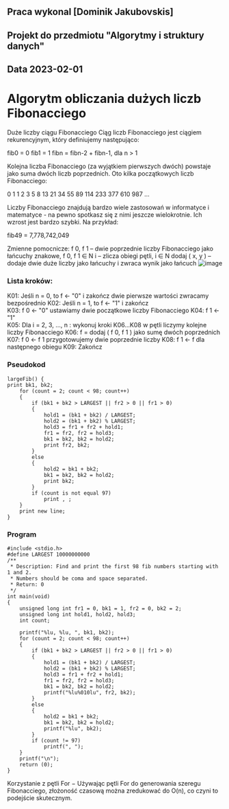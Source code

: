 ## Praca wykonal [Dominik Jakubovskis]

## Projekt do przedmiotu "Algorytmy i struktury danych"

## Data 2023-02-01

# Algorytm obliczania dużych liczb Fibonacciego

Duże liczby ciągu Fibonacciego
Ciąg liczb Fibonacciego jest ciągiem rekurencyjnym, który definiujemy następująco:

fib0  = 0
fib1  = 1
fibn  = fibn-2 + fibn-1, dla n  > 1

Kolejna liczba Fibonacciego (za wyjątkiem pierwszych dwóch) powstaje jako suma dwóch liczb poprzednich. Oto kilka początkowych liczb Fibonacciego:

0 1 1 2 3 5 8 13 21 34 55 89 114 233 377 610 987 ... 

Liczby Fibonacciego znajdują bardzo wiele zastosowań w informatyce i matematyce - na pewno spotkasz się z nimi jeszcze wielokrotnie. Ich wzrost jest bardzo szybki. Na przykład:

fib49  = 7,778,742,049

Zmienne pomocnicze:
f 0, f 1	 –	dwie poprzednie liczby Fibonacciego jako łańcuchy znakowe, f 0, f 1  ∈ N
i	 –	zlicza obiegi pętli, i  ∈ N
dodaj ( x, y )	 – 	dodaje dwie duże liczby jako łańcuchy i zwraca wynik jako łańcuch
![image](https://user-images.githubusercontent.com/47005404/216173018-b26d6b4f-57ab-4cff-941b-a87e8aac1b73.png)


### Lista kroków:
K01:	Jeśli n  = 0,
to f  ← "0" i zakończ	dwie pierwsze wartości zwracamy bezpośrednio
K02:	Jeśli n  = 1,
to f  ← "1" i zakończ	 
K03:	f 0 ← "0"	ustawiamy dwie początkowe liczby Fibonacciego
K04:	f 1 ← "1"	 
K05:	Dla i  = 2, 3, ..., n :
wykonuj kroki K06...K08	w pętli liczymy kolejne liczby Fibonacciego
K06:	    f  = dodaj ( f 0, f 1 )	jako sumę dwóch poprzednich
K07:	    f 0 ← f 1	przygotowujemy dwie poprzednie liczby
K08:	    f 1 ← f	dla następnego obiegu
K09:	Zakończ	 

### Pseudokod
```
largeFib() {
print bk1, bk2;
	for (count = 2; count < 98; count++)
	{
		if (bk1 + bk2 > LARGEST || fr2 > 0 || fr1 > 0)
		{
			hold1 = (bk1 + bk2) / LARGEST;
			hold2 = (bk1 + bk2) % LARGEST;
			hold3 = fr1 + fr2 + hold1;
			fr1 = fr2, fr2 = hold3;
			bk1 = bk2, bk2 = hold2;
			print fr2, bk2;
		}
		else
		{
			hold2 = bk1 + bk2;
			bk1 = bk2, bk2 = hold2;
			print bk2;
		}
		if (count is not equal 97)
			print , ;
	}
	print new line;
}
```


### Program
```
#include <stdio.h>
#define LARGEST 10000000000
/**
 * Description: Find and print the first 98 fib numbers starting with 1 and 2.
 * Numbers should be coma and space separated.
 * Return: 0
 */
int main(void)
{
	unsigned long int fr1 = 0, bk1 = 1, fr2 = 0, bk2 = 2;
	unsigned long int hold1, hold2, hold3;
	int count;

	printf("%lu, %lu, ", bk1, bk2);
	for (count = 2; count < 98; count++)
	{
		if (bk1 + bk2 > LARGEST || fr2 > 0 || fr1 > 0)
		{
			hold1 = (bk1 + bk2) / LARGEST;
			hold2 = (bk1 + bk2) % LARGEST;
			hold3 = fr1 + fr2 + hold1;
			fr1 = fr2, fr2 = hold3;
			bk1 = bk2, bk2 = hold2;
			printf("%lu%010lu", fr2, bk2);
		}
		else
		{
			hold2 = bk1 + bk2;
			bk1 = bk2, bk2 = hold2;
			printf("%lu", bk2);
		}
		if (count != 97)
			printf(", ");
	}
	printf("\n");
	return (0);
}
```

Korzystanie z pętli For − Używając pętli For do generowania szeregu Fibonacciego, złożoność czasową można zredukować do O(n), co czyni to podejście skutecznym.
